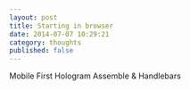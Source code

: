 ```yaml
---
layout: post
title: Starting in browser
date: 2014-07-07 10:29:21
category: thoughts
published: false
---
```


Mobile First
Hologram
Assemble & Handlebars